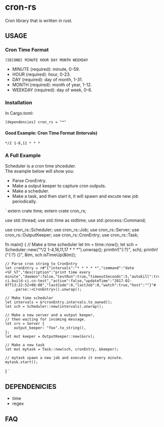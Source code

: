 # cron-rs

Cron library that is written in rust.

## USAGE

### Cron Time Format

`[SECOND] MINUTE HOUR DAY MONTH WEEKDAY`

* MINUTE (required): minute, 0-59.
* HOUR (required): hour, 0-23.
* DAY (required): day of month, 1-31.
* MONTH (required): month of year, 1-12.
* WEEKDAY (required): day of week, 0-6.

### Installation  

In Cargo.toml:  

`
    [dependencies]
    cron_rs = "*"
`

#### Good Example: Cron Time Format (Intervals)
`*/2 1-8,11 * * *`

### A Full Example  

Scheduler is a cron time shceduler.  
The example below will show you:  
* Parse CronEntry.  
* Make a output keeper to capture cron outputs.
* Make a scheduler.  
* Make a task, and then start it, it will spawn and excute new job periodically.  

`
extern crate time;
extern crate cron_rs;

use std::thread;
use std::time as stdtime;
use std::process::Command;

use cron_rs::Scheduler;
use cron_rs::Job;
use cron_rs::Server;
use cron_rs::OutputKeeper;
use cron_rs::CronEntry;
use cron_rs::Task;

fn main() {
    // Make a time scheduler
    let tm = time::now();
    let sch = Scheduler::new("*/2 1-4,16,11,17 * * *").unwrap();
    println!("{:?}", sch);
    println!("{:?} {}", &tm, sch.isTimeUp(&tm));

    // Parse cron string to CronEntry
    let cronEntry = r#"{"intervals":"* * * * *","command":"date +%F_%T","description":"print time every minute","daemon":false,"testRun":true,"timeoutSeconds":5,"autokill":true,"alarmEmail":false,"alarmSms":true,"alarmUsers":"gaobushuang","id":1,"cronId":1,"treeId":261,"treePath":"b2c.b2cop.build-ci.build-ci.cn-test","active":false,"updateTime":"2017-02-07T13:22:52+08:00","lastCode":0,"lastJob":0,"watch":true,"host":""}"#
        .parse::<CronEntry>().unwrap();

    // Make time scheduler
    let intervals = &*cronEntry.intervals.to_owned();
    let sch = Scheduler::new(intervals).unwrap();

    // Make a new server and a output keeper,
    // then waiting for incoming message.
    let srv = Server {
        output_keeper: "foo".to_string(),
    };
    let mut keeper = OutputKeeper::new(&srv);

    // Make a new task
    let mut mytask = Task::new(sch, cronEntry, &keeper);

    // mytask spawn a new job and execute it every minute.
    mytask.start();
}
`

## DEPENDENICIES

* time
* regex

## FAQ

